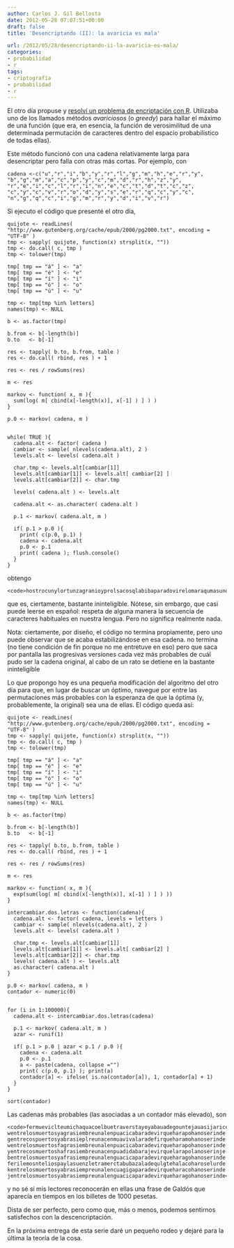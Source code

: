 ```yaml
---
author: Carlos J. Gil Bellosta
date: 2012-05-28 07:07:51+00:00
draft: false
title: 'Desencriptando (II): la avaricia es mala'

url: /2012/05/28/desencriptando-ii-la-avaricia-es-mala/
categories:
- probabilidad
- r
tags:
- criptografía
- probabilidad
- r
---
```


El otro día propuse y [resolví un problema de encriptación con R](http://www.datanalytics.com/blog/2012/05/21/desencriptando-i-el-problema-de-un-mal-amigo/). Utilizaba uno de los llamados métodos _avariciosos_ (o _greedy_) para hallar el máximo de una función (que era, en esencia, la función de verosimilitud de una determinada permutación de caracteres dentro del espacio probabilístico de todas ellas).

Este método funcionó con una cadena relativamente larga para desencriptar pero falla con otras más cortas. Por ejemplo, con



    cadena <-c("u","r","i","b","y","r","l","g","m","h","e","r","y",
    "b","g","m","a","c","p","y","c","m","d","r","h","z","y",
    "r","e","i","c","l","r","i","n","e","c","t","d","t","c","z",
    "c","y","c","v","r","o","d","y","s","e","r","q","c","y","c",
    "n","g","q","c","i","g","m","r","y","d","i","v","r")



Si ejecuto el código que presenté el otro día,



    quijote <- readLines( "http://www.gutenberg.org/cache/epub/2000/pg2000.txt", encoding = "UTF-8" )
    tmp <- sapply( quijote, function(x) strsplit(x, ""))
    tmp <- do.call( c, tmp )
    tmp <- tolower(tmp)

    tmp[ tmp == "á" ] <- "a"
    tmp[ tmp == "é" ] <- "e"
    tmp[ tmp == "í" ] <- "i"
    tmp[ tmp == "ó" ] <- "o"
    tmp[ tmp == "ú" ] <- "u"

    tmp <- tmp[tmp %in% letters]
    names(tmp) <- NULL

    b <- as.factor(tmp)

    b.from <- b[-length(b)]
    b.to   <- b[-1]

    res <- tapply( b.to, b.from, table )
    res <- do.call( rbind, res ) + 1

    res <- res / rowSums(res)

    m <- res

    markov <- function( x, m ){
      sum(log( m[ cbind(x[-length(x)], x[-1] ) ] ) )
    }

    p.0 <- markov( cadena, m )


    while( TRUE ){
      cadena.alt <- factor( cadena )
      cambiar <- sample( nlevels(cadena.alt), 2 )
      levels.alt <- levels( cadena.alt )

      char.tmp <- levels.alt[cambiar[1]]
      levels.alt[cambiar[1]] <- levels.alt[ cambiar[2] ]
      levels.alt[cambiar[2]] <- char.tmp

      levels( cadena.alt ) <- levels.alt

      cadena.alt <- as.character( cadena.alt )

      p.1 <- markov( cadena.alt, m )

      if( p.1 > p.0 ){
        print( c(p.0, p.1) )
        cadena <- cadena.alt
        p.0 <- p.1
        print( cadena ); flush.console()
      }
    }





obtengo



    <code>hostrocunylortunzagranioyprolsacosqlabibaparadovirelomaraqumasunorisdo</code>



que es, ciertamente, bastante ininteligible. Nótese, sin embargo, que casi puede leerse en español: respeta de alguna manera la secuencia de caracteres habituales en nuestra lengua. Pero no significa realmente nada.

Nota: ciertamente, por diseño, el código no termina propiamente, pero uno puede observar que se acaba estabilizándose en esa cadena. no termina (no tiene condición de fin porque no me entretuve en eso) pero que saca por pantalla las progresivas versiones cada vez más probables de cuál pudo ser la cadena original, al cabo de un rato se detiene en la bastante ininteligible

Lo que propongo hoy es una pequeña modificación del algoritmo del otro día para que, en lugar de buscar un óptimo, navegue por entre las permutaciones más probables con la esperanza de que la óptima (y, probablemente, la original) sea una de ellas. El código queda así:



    quijote <- readLines( "http://www.gutenberg.org/cache/epub/2000/pg2000.txt", encoding = "UTF-8" )
    tmp <- sapply( quijote, function(x) strsplit(x, ""))
    tmp <- do.call( c, tmp )
    tmp <- tolower(tmp)

    tmp[ tmp == "á" ] <- "a"
    tmp[ tmp == "é" ] <- "e"
    tmp[ tmp == "í" ] <- "i"
    tmp[ tmp == "ó" ] <- "o"
    tmp[ tmp == "ú" ] <- "u"

    tmp <- tmp[tmp %in% letters]
    names(tmp) <- NULL

    b <- as.factor(tmp)

    b.from <- b[-length(b)]
    b.to   <- b[-1]

    res <- tapply( b.to, b.from, table )
    res <- do.call( rbind, res ) + 1

    res <- res / rowSums(res)

    m <- res

    markov <- function( x, m ){
      exp(sum(log( m[ cbind(x[-length(x)], x[-1] ) ] ) ))
    }

    intercambiar.dos.letras <- function(cadena){
      cadena.alt <- factor( cadena, levels = letters )
      cambiar <- sample( nlevels(cadena.alt), 2 )
      levels.alt <- levels( cadena.alt )

      char.tmp <- levels.alt[cambiar[1]]
      levels.alt[cambiar[1]] <- levels.alt[ cambiar[2] ]
      levels.alt[cambiar[2]] <- char.tmp
      levels( cadena.alt ) <- levels.alt
      as.character( cadena.alt )
    }

    p.0 <- markov( cadena, m )
    contador <- numeric(0)


    for (i in 1:100000){
      cadena.alt <- intercambiar.dos.letras(cadena)

      p.1 <- markov( cadena.alt, m )
      azar <- runif(1)

      if( p.1 > p.0 | azar < p.1 / p.0 ){
        cadena <- cadena.alt
        p.0 <- p.1
        a <- paste(cadena, collapse ="")
        print( c(p.0, p.1) ); print(a)
        contador[a] <- ifelse( is.na(contador[a]), 1, contador[a] + 1)
      }
    }

    sort(contador)






Las cadenas más probables (las asociadas a un contador más elevado), son



    <code>fermueviclteumichaquacoelbuetraverstayoyabauadegountejauasijariceuorde
    wentrelosmuertosyagrasiembreunalenpuacicabaradevirqueharapohanoserinde
    gentrecospuertosyabrasieplreunacenmuavivalaradefirqueharamohanoserinde
    wentrelosmuertosfagrasiembreunalenpuacicabaradevirqueharapohanoserinde
    yentrecosmuertoshafrasiembreunacenpuadidabarajevirquelarapolanoserinje
    bentrelosmuertosyafrasiempreunalenguacicaparadevirqueharagohanoserinde
    ferilemosnteliospaylasuenzletramerctabubazaladequlgtehalacoharoselurde
    kentrelosmuertosyabrasiempreunalencuagigaparadevirqueharacohanoserinde
    jentrelosmuertosyabrasiempreunalenguacicaparadevirqueharagohanoserinde</code>



y no sé si mis lectores reconocerán en ellas una frase de Galdós que aparecía en tiempos en los billetes de 1000 pesetas.

Dista de ser perfecto, pero como que, más o menos, podemos sentirnos satisfechos con la descencriptación.

En la próxima entrega de esta serie daré un pequeño rodeo y dejaré para la última la teoría de la cosa.


